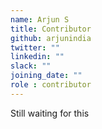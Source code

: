 ```yaml
---
name: Arjun S
title: Contributor
github: arjunindia
twitter: ""
linkedin: ""
slack: ""
joining_date: ""
role : contributor
---
```


Still waiting for this
